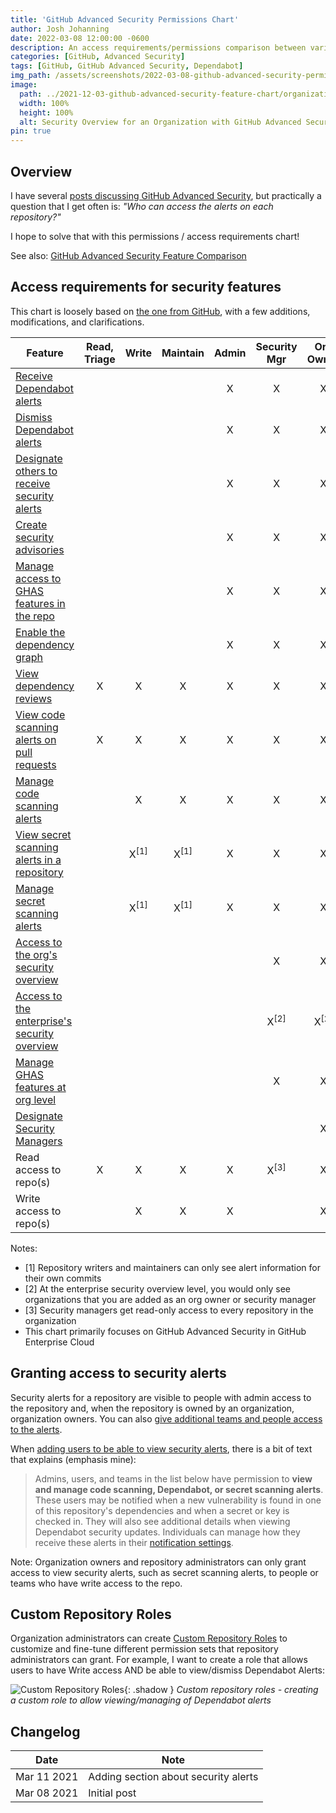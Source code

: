 ```yaml
---
title: 'GitHub Advanced Security Permissions Chart'
author: Josh Johanning
date: 2022-03-08 12:00:00 -0600
description: An access requirements/permissions comparison between various roles in GitHub Enterprise and GitHub Advanced Security, such as what users with Write access to the repository get vs. what requires elevated privileges
categories: [GitHub, Advanced Security]
tags: [GitHub, GitHub Advanced Security, Dependabot]
img_path: /assets/screenshots/2022-03-08-github-advanced-security-permissions-chart
image:
  path: ../2021-12-03-github-advanced-security-feature-chart/organization-security-overview.png
  width: 100%
  height: 100%
  alt: Security Overview for an Organization with GitHub Advanced Security
pin: true
---
```


## Overview

I have several [posts discussing GitHub Advanced Security](/tags/github-advanced-security/), but practically a question that I get often is: _"Who can access the alerts on each repository?"_

I hope to solve that with this permissions / access requirements chart!

See also: [GitHub Advanced Security Feature Comparison](/posts/github-advanced-security-feature-chart/)

## Access requirements for security features

This chart is loosely based on [the one from GitHub](https://docs.github.com/en/enterprise-cloud@latest/organizations/managing-access-to-your-organizations-repositories/repository-roles-for-an-organization), with a few additions, modifications, and clarifications. 

| Feature                                                                                                                                                                                                                                                         | Read, Triage | Write           | Maintain        | Admin | Security Mgr    | Org Owner        |
|-----------------------------------------------------------------------------------------------------------------------------------------------------------------------------------------------------------------------------------------------------------------|:------------:|:---------------:|:---------------:|:-----:|:---------------:|:----------------:|
| [Receive Dependabot alerts](https://docs.github.com/en/enterprise-cloud@latest/code-security/supply-chain-security/about-alerts-for-vulnerable-dependencies)                                                                                                    |              |                 |                 |   X   |       X         |     X            |
| [Dismiss Dependabot alerts](https://docs.github.com/en/enterprise-cloud@latest/code-security/supply-chain-security/viewing-and-updating-vulnerable-dependencies-in-your-repository)                                                                             |              |                 |                 |   X   |       X         |     X            |
| [Designate others to receive security alerts](https://docs.github.com/en/enterprise-cloud@latest/github/administering-a-repository/managing-security-and-analysis-settings-for-your-repository#granting-access-to-security-alerts)                              |              |                 |                 |   X   |       X         |     X            |
| [Create security advisories](https://docs.github.com/en/enterprise-cloud@latest/code-security/security-advisories/about-github-security-advisories)                                                                                                             |              |                 |                 |   X   |       X         |     X            |
| [Manage access to GHAS features in the repo](https://docs.github.com/en/enterprise-cloud@latest/repositories/managing-your-repositorys-settings-and-features/enabling-features-for-your-repository/managing-security-and-analysis-settings-for-your-repository) |              |                 |                 |   X   |       X         |     X            |
| [Enable the dependency graph](https://docs.github.com/en/enterprise-cloud@latest/code-security/supply-chain-security/understanding-your-software-supply-chain/exploring-the-dependencies-of-a-repository)                                                       |              |                 |                 |   X   |       X         |     X            |
| [View dependency reviews](https://docs.github.com/en/enterprise-cloud@latest/code-security/supply-chain-security/about-dependency-review)                                                                                                                       |      X       |   X             |     X           |   X   |       X         |     X            |
| [View code scanning alerts on pull requests](https://docs.github.com/en/enterprise-cloud@latest/github/finding-security-vulnerabilities-and-errors-in-your-code/triaging-code-scanning-alerts-in-pull-requests)                                                 |      X       |   X             |     X           |   X   |       X         |     X            |
| [Manage code scanning alerts](https://docs.github.com/en/enterprise-cloud@latest/github/finding-security-vulnerabilities-and-errors-in-your-code/managing-code-scanning-alerts-for-your-repository)                                                             |              |   X             |     X           |   X   |       X         |     X            |
| [View secret scanning alerts in a repository](https://docs.github.com/en/enterprise-cloud@latest/github/administering-a-repository/managing-alerts-from-secret-scanning)                                                                                        |              | X<sup>[1]</sup> | X<sup>[1]</sup> |   X   |       X         |     X            |
| [Manage secret scanning alerts](https://docs.github.com/en/enterprise-cloud@latest/github/administering-a-repository/managing-alerts-from-secret-scanning)                                                                                                      |              | X<sup>[1]</sup> | X<sup>[1]</sup> |   X   |       X         |     X            |
| [Access to the org's security overview](https://docs.github.com/en/code-security/security-overview/about-the-security-overview)                                                                                                                                 |              |                 |                 |       |       X         |     X            |
| [Access to the enterprise's security overview](https://docs.github.com/en/code-security/security-overview/about-the-security-overview)                                                                                                                          |              |                 |                 |       | X<sup>[2]</sup> | X<sup>[2]</sup>  |
| [Manage GHAS features at org level](https://docs.github.com/en/enterprise-cloud@latest/organizations/keeping-your-organization-secure/managing-security-settings-for-your-organization/managing-security-and-analysis-settings-for-your-organization)           |              |                 |                 |       |       X         |     X            |
| [Designate Security Managers](https://docs.github.com/en/enterprise-cloud@latest/organizations/managing-peoples-access-to-your-organization-with-roles/managing-security-managers-in-your-organization)                                                         |              |                 |                 |       |                 |     X            |
| Read access to repo(s)                                                                                                                                                                                                                                          |      X       |   X             |     X           |   X   | X<sup>[3]</sup> |     X            |
| Write access to repo(s)                                                                                                                                                                                                                                         |              |   X             |     X           |   X   |                 |     X            |

Notes:

- [1] Repository writers and maintainers can only see alert information for their own commits
- [2] At the enterprise security overview level, you would only see organizations that you are added as an org owner or security manager
- [3] Security managers get read-only access to every repository in the organization
- This chart primarily focuses on GitHub Advanced Security in GitHub Enterprise Cloud

## Granting access to security alerts

Security alerts for a repository are visible to people with admin access to the repository and, when the repository is owned by an organization, organization owners. You can also [give additional teams and people access to the alerts](https://docs.github.com/en/enterprise-cloud@latest/github/administering-a-repository/managing-security-and-analysis-settings-for-your-repository#granting-access-to-security-alerts).

When [adding users to be able to view security alerts](https://docs.github.com/en/enterprise-cloud@latest/github/administering-a-repository/managing-security-and-analysis-settings-for-your-repository#granting-access-to-security-alerts), there is a bit of text that explains (emphasis mine): 

> Admins, users, and teams in the list below have permission to **view and manage code scanning, Dependabot, or secret scanning alerts**. These users may be notified when a new vulnerability is found in one of this repository's dependencies and when a secret or key is checked in. They will also see additional details when viewing Dependabot security updates. Individuals can manage how they receive these alerts in their [notification settings](https://github.com/settings/notifications).

Note: Organization owners and repository administrators can only grant access to view security alerts, such as secret scanning alerts, to people or teams who have write access to the repo.

## Custom Repository Roles

Organization administrators can create [Custom Repository Roles](https://docs.github.com/en/enterprise-cloud@latest/organizations/managing-peoples-access-to-your-organization-with-roles/managing-custom-repository-roles-for-an-organization) to customize and fine-tune different permission sets that repository administrators can grant. For example, I want to create a role that allows users to have Write access AND be able to view/dismiss Dependabot Alerts:

![Custom Repository Roles](custom-roles.png){: .shadow }
_Custom repository roles - creating a custom role to allow viewing/managing of Dependabot alerts_

## Changelog

| Date        | Note                                 |
|-------------|--------------------------------------|
| Mar 11 2021 | Adding section about security alerts |
| Mar 08 2021 | Initial post                         |

